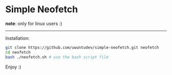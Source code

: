 # Simple Neofetch
**note**: only for linux users :)
***

Installation:
```sh
git clone https://github.com/uwuntudev/simple-neofetch.git neofetch
cd neofetch
bash ./neofetch.sh # use the bash script file
```

Enjoy :)
